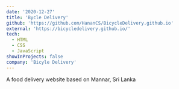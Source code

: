 ```yaml
---
date: '2020-12-27'
title: 'Bycle Delivery'
github: 'https://github.com/HananCS/BicycleDelivery.github.io'
external: 'https://bicycledelivery.github.io/'
tech:
  - HTML
  - CSS
  - JavaScript
showInProjects: false
company: 'Bicyle Delivery'
---
```


A food delivery website based on Mannar, Sri Lanka

